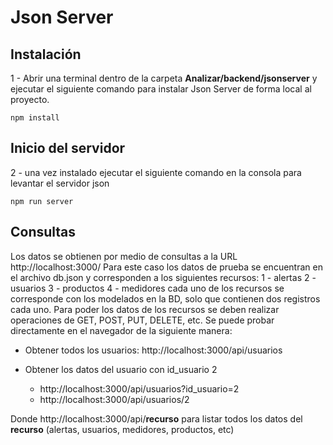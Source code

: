 # Json Server

## Instalación
1 - Abrir una terminal dentro de la carpeta **Analizar/backend/jsonserver** y ejecutar el siguiente comando para instalar Json Server de forma local al proyecto.

``` 
npm install

```

## Inicio del servidor
2 - una vez instalado ejecutar el siguiente comando en la consola para levantar el servidor json

```
npm run server

```

## Consultas
Los datos se obtienen por medio de consultas a la URL http://localhost:3000/ 
Para este caso los datos de prueba se encuentran en el archivo db.json y corresponden a los siguientes recursos:
1 - alertas
2 - usuarios
3 - productos
4 - medidores
cada uno de los recursos se corresponde con los modelados en la BD, solo que contienen dos registros cada uno.
Para poder los datos de los recursos se deben realizar operaciones de GET, POST, PUT,  DELETE, etc.
Se puede probar directamente en el navegador de la siguiente manera:

* Obtener todos los usuarios: http://localhost:3000/api/usuarios

* Obtener los datos del usuario con id_usuario 2
    * http://localhost:3000/api/usuarios?id_usuario=2
    * http://localhost:3000/api/usuarios/2

Donde http://localhost:3000/api/__recurso__ para listar todos los datos del __recurso__ (alertas, usuarios, medidores, productos, etc)
